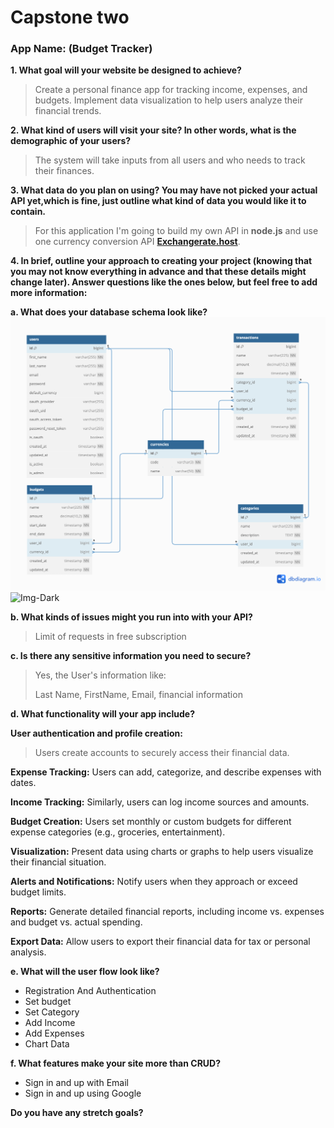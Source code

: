 # Capstone two

### App Name: (Budget Tracker)
<!-- ![img](documentation/medias/images/budget-tracker-logo.png) -->

**1. What goal will your website be designed to achieve?**

>Create a personal finance app for tracking income, expenses, and budgets. Implement data visualization to help users analyze their financial trends.

**2. What kind of users will visit your site? In other words, what is the demographic of your users?**

 >The system will take inputs from all users and who needs to track their finances.

**3. What data do you plan on using? You may have not picked your actual API yet,which is fine, just outline what kind of data you would like it to contain.**

>For this application I'm going to build my own API in **node.js** and use one currency conversion API **[Exchangerate.host](https://exchangerate.host/)**.

**4. In brief, outline your approach to creating your project (knowing that you may not know everything in advance and that these details might change later). Answer questions like the ones below, but feel free to add more information:**

**a. What does your database schema look like?**
![Img-Light](/documentation/medias/images/budget-tracker-theme-light.png#gh-light-mode-only)![Img-Dark](//documentation/medias/images/budget-tracker-theme-dark.png#gh-dark-mode-only)

**b. What kinds of issues might you run into with your API?**

>Limit of requests in free subscription

**c. Is there any sensitive information you need to secure?**

>Yes, the User's information like:
>
>Last Name, FirstName, Email, financial information

**d. What functionality will your app include?**

**User authentication and profile creation:**
>Users create accounts to securely access their financial data.

**Expense Tracking:** Users can add, categorize, and describe expenses with dates.

**Income Tracking:** Similarly, users can log income sources and amounts.

**Budget Creation:** Users set monthly or custom budgets for different expense categories (e.g., groceries, entertainment).

**Visualization:** Present data using charts or graphs to help users visualize their financial situation.

**Alerts and Notifications:** Notify users when they approach or exceed budget limits.

**Reports:** Generate detailed financial reports, including income vs. expenses and budget vs. actual spending.

**Export Data:** Allow users to export their financial data for tax or personal analysis.


**e. What will the user flow look like?**

- Registration And Authentication
- Set budget
- Set Category
- Add Income
- Add Expenses
- Chart Data

**f. What features make your site more than CRUD?**

- Sign in and up with Email
- Sign in and up using Google

**Do you have any stretch goals?**